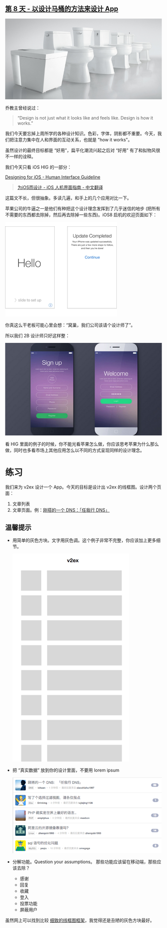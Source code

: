 ## [第 8 天 - 以设计马桶的方法来设计 App](day8)

![](kohler-toilets.jpg)

乔教主曾经说过：

> “Design is not just what it looks like and feels like. Design is how it works.”

我们今天要忘掉上周所学的各种设计知识。色彩，字体，阴影都不重要。今天，我们把注意力集中在人和界面的互动关系，也就是 "how it works"。

虽然设计的最终目标都是 “好用”，扁平化潮流兴起之后对 “好用” 有了和拟物风很不一样的诠释。

我们今天只看 iOS HIG 的一部分：

[Designing for iOS - Human Interface Guideline](https://developer.apple.com/library/ios/documentation/UserExperience/Conceptual/MobileHIG/index.html#//apple_ref/doc/uid/TP40006556-CH66-SW1)

> [为iOS而设计 - iOS 人机界面指南 - 中文翻译](http://www.uisdc.com/ios8-gui-design-guideline#1.1)

这篇文不长，但很抽象。多读几遍，和手上的几个应用对比一下。

苹果公司的牛逼之一是他们有种把这个设计理念发挥到了几乎迷信的地步 (把所有不需要的东西都去除掉，然后再去除掉一些东西)。iOS8 启机的欢迎页面如下：

![](ios8-welcome.png)

你真这么干老板可能心里会想：“窝巢，我们公司该请个设计师了”。

所以我们 2B 设计师只好这样整：

![](2b-designer.jpg)

看 HIG 里面的例子的时候，你不能光看苹果怎么做，你应该思考苹果为什么那么做，同时也多看市场上其他应用怎么以不同的方式呈现同样的设计理念。

# 练习

我们来为 v2ex 设计一个 App。今天的目标是设计出 v2ex 的线框图。设计两个页面：

1. 文章列表
2. 文章页面。例：[刚搭的一个 DNS：「任我行 DNS」](http://v2ex.com/t/160124#reply59)

## 温馨提示

+ 用简单的灰色方块。文字用灰色调。这个例子非常不完整，你应该加上更多细节。

  ![](v2ex-list.png)

+ 把 “真实数据” 放到你的设计里面，不要用 lorem ipsum

  ![](real-data.png)


+ 分解功能。Question your assumptions。 那些功能应该留在移动端，那些应该去除？
  + 感谢
  + 回复
  + 收藏
  + 登入
  + 投票功能
  + 屏蔽用户

虽然网上可以找到比较 [细致的线框图框架](http://blog.mengto.com/how-to-wireframe-an-iphone-app-in-sketch/)，我觉得还是丑陋的灰色方块最好。

